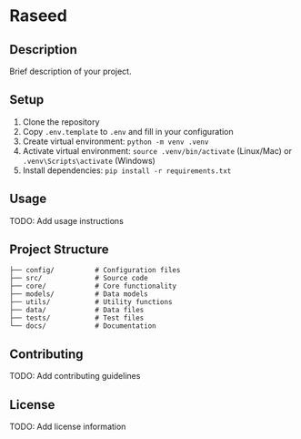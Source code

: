 # Raseed

## Description
Brief description of your project.

## Setup

1. Clone the repository
2. Copy `.env.template` to `.env` and fill in your configuration
3. Create virtual environment: `python -m venv .venv`
4. Activate virtual environment: `source .venv/bin/activate` (Linux/Mac) or `.venv\Scripts\activate` (Windows)
5. Install dependencies: `pip install -r requirements.txt`

## Usage

TODO: Add usage instructions

## Project Structure

```
├── config/          # Configuration files
├── src/             # Source code
├── core/            # Core functionality
├── models/          # Data models
├── utils/           # Utility functions
├── data/            # Data files
├── tests/           # Test files
└── docs/            # Documentation
```

## Contributing

TODO: Add contributing guidelines

## License

TODO: Add license information
